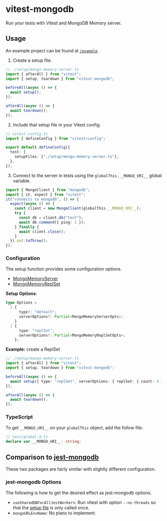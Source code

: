 # vitest-mongodb

Run your tests with Vitest and MongoDB Memory server.

## Usage

An example project can be found at [`/example`](/example).

1. Create a setup file.

```typescript
// ./setup/mongo-memory-server.ts
import { afterAll } from "vitest";
import { setup, teardown } from "vitest-mongodb";

beforeAll(async () => {
  await setup();
});

afterAll(async () => {
  await teardown();
});
```

2. Include that setup file in your Vitest config.

```typescript
// vitest.config.ts
import { defineConfig } from "vitest/config";

export default defineConfig({
  test: {
    setupFiles: ["./setup/mongo-memory-server.ts"],
  },
});
```

3. Connect to the server in tests using the `globalThis.__MONGO_URI__` global variable.

```typescript
import { MongoClient } from "mongodb";
import { it, expect } from "vitest";
it("connects to mongodb", () => {
  expect(async () => {
    const client = new MongoClient(globalThis.__MONGO_URI__);
    try {
      const db = client.db("test");
      await db.command({ ping: 1 });
    } finally {
      await client.close();
    }
  }).not.toThrow();
});
```

### Configuration

The setup function provides some configuration options.

- [MongoMemoryServer](https://github.com/nodkz/mongodb-memory-server#available-options-for-mongomemoryserver)
- [MongoMemoryReplSet](https://github.com/nodkz/mongodb-memory-server#available-options-for-mongomemoryreplset)

**Setup Options**:

```typescript
type Options =
  | {
      type?: "default";
      serverOptions?: Partial<MongoMemoryServerOpts>;
    }
  | {
      type: "replSet";
      serverOptions?: Partial<MongoMemoryReplSetOpts>;
    };
```

**Example:** create a ReplSet

```typescript
// ./setup/mongo-memory-server.ts
import { afterAll } from "vitest";
import { setup, teardown } from "vitest-mongodb";

beforeAll(async () => {
  await setup({ type: "replSet", serverOptions: { replSet: { count: 4 } } });
});

afterAll(async () => {
  await teardown();
});
```

### TypeScript

To get `__MONGO_URI__` on your `globalThis` object, add the follow file:

```typescript
// test/global.d.ts
declare var __MONGO_URI__: string;
```

## Comparison to [jest-mongodb](https://github.com/shelfio/jest-mongodb)

These two packages are fairly similar with slightly different configuration.

### jest-mongodb Options

The following is how to get the desired effect as jest-mongodb options.

- `useSharedDBForAllJestWorkers`: Run vitest with option `--no-threads` so that the [setup file](https://vitest.dev/config/#setupfiles) is only called once.
- `mongoURLEnvName`: No plans to implement.
